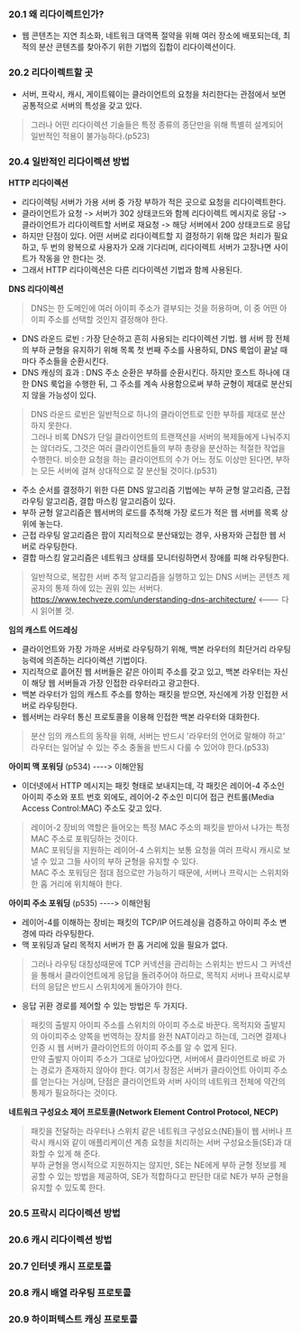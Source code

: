 ### 20.1 왜 리다이렉트인가?
- 웹 콘텐츠는 지연 최소화, 네트워크 대역폭 절약을 위해 여러 장소에 배포되는데, 최적의 분산 콘텐츠를 찾아주기 위한 기법의 집합이 리다이렉션이다.

### 20.2 리다이렉트할 곳
- 서버, 프락시, 캐시, 게이트웨이는 클라이언트의 요청을 처리한다는 관점에서 보면 공통적으로 서버의 특성을 갖고 있다. 
> 그러나 어떤 리다이렉션 기술들은 특정 종류의 종단만을 위해 특별히 설계되어 일반적인 적용이 불가능하다.(p523) 

### 20.4 일반적인 리다이렉션 방법
**HTTP 리다이렉션**
- 리다이렉팅 서버가 가용 서버 중 가장 부하가 적은 곳으로 요청을 리다이렉트한다.
- 클라이언트가 요청 -> 서버가 302 상태코드와 함께 리다이렉트 메시지로 응답 -> 클라이언트가 리다이렉트할 서버로 재요청 -> 해당 서버에서 200 상태코드로 응답
- 하지만 단점이 있다. 어떤 서버로 리다이렉트할 지 결정하기 위해 많은 처리가 필요하고, 두 번의 왕복으로 사용자가 오래 기다리며, 리다이렉트 서버가 고장나면 사이트가 작동을 안 한다는 것.
- 그래서 HTTP 리다이렉션은 다른 리다이렉션 기법과 함께 사용된다.

**DNS 리다이렉션**
> DNS는 한 도메인에 여러 아이피 주소가 결부되는 것을 허용하며, 이 중 어떤 아이피 주소를 선택할 것인지 결정해야 한다.
- DNS 라운드 로빈 : 가장 단순하고 흔히 사용되는 리다이렉션 기법. 웹 서버 팜 전체의 부하 균형을 유지하기 위해 목록 첫 번째 주소를 사용하되, 
DNS 룩업이 끝날 때마다 주소들을 순환시킨다.
- DNS 캐싱의 효과 : DNS 주소 순환은 부하를 순환시킨다. 하지만 호스트 하나에 대한 DNS 룩업을 수행한 뒤, 그 주소를 계속 사용함으로써 부하 균형이 제대로 분산되지 않을 가능성이 있다.
> DNS 라운드 로빈은 일반적으로 하나의 클라이언트로 인한 부하를 제대로 분산하지 못한다. <br>
> 그러나 비록 DNS가 단일 클라이언트의 트랜잭션을 서버의 복제들에게 나눠주지는 않더라도, 그것은 여러 클라이언트들의 부하 총량을 분산하는 적절한 작업을 수행한다. 비슷한 요청을 하는 클라이언트의 수가 어느 정도 이상만 된다면, 부하는 모든 서버에 걸쳐 상대적으로 잘 분산될 것이다.(p531)
- 주소 순서를 결정하기 위한 다른 DNS 알고리즘 기법에는 부하 균형 알고리즘, 근접 라우팅 알고리즘, 결합 마스킹 알고리즘이 있다.
- 부하 균형 알고리즘은 웹서버의 로드를 추적해 가장 로드가 적은 웹 서버를 목록 상위에 놓는다.
- 근접 라우팅 알고리즘은 팜이 지리적으로 분산돼있는 경우, 사용자와 근접한 웹 서버로 라우팅한다.
- 결합 마스킹 알고리즘은 네트워크 상태를 모니터링하면서 장애를 피해 라우팅한다.
> 일반적으로, 복잡한 서버 추적 알고리즘을 실행하고 있는 DNS 서버는 콘텐츠 제공자의 통제 하에 있는 권위 있는 서버다.<br>
https://www.techveze.com/understanding-dns-architecture/ <--- 다시 읽어볼 것.

**임의 캐스트 어드레싱**
- 클라이언트와 가장 가까운 서버로 라우팅하기 위해, 백본 라우터의 최단거리 라우팅 능력에 의존하는 리다이렉션 기법이다.
- 지리적으로 흩어진 웹 서버들은 같은 아이피 주소를 갖고 있고, 백본 라우터는 자신이 해당 웹 서버들과 가장 인접한 라우터라고 광고한다.
- 백본 라우터가 임의 캐스트 주소를 향하는 패킷을 받으면, 자신에게 가장 인접한 서버로 라우팅한다.
- 웹서버는 라우터 통신 프로토콜을 이용해 인접한 백본 라우터와 대화한다.
> 분산 임의 캐스트의 동작을 위해, 서버는 반드시 '라우터의 언어로 말해야 하고' 라우터는 일어날 수 있는 주소 충돌을 반드시 다룰 수 있어야 한다.(p533)

**아이피 맥 포워딩** (p534) ----> 이해안됨
- 이더넷에서 HTTP 메시지는 패킷 형태로 보내지는데, 각 패킷은 레이어-4 주소인 아이피 주소와 포트 번호 외에도, 레이어-2 주소인 미디어 접근 컨트롤(Media Access Control:MAC) 주소도 갖고 있다.
> 레이어-2 장비의 역할은 들어오는 특정 MAC 주소의 패킷을 받아서 나가는 특정 MAC 주소로 포워딩하는 것이다.<br>
> MAC 포워딩을 지원하는 레이어-4 스위치는 보통 요청을 여러 프락시 캐시로 보낼 수 있고 그들 사이의 부하 균형을 유지할 수 있다.<br> 
> MAC 주소 포워딩은 점대 점으로만 가능하기 때문에, 서버나 프락시는 스위치와 한 홉 거리에 위치해야 한다.

**아이피 주소 포워딩** (p535) ----> 이해안됨
- 레이어-4를 이해하는 장비는 패킷의 TCP/IP 어드레싱을 검증하고 아이피 주소 변경에 따라 라우팅한다.
- 맥 포워딩과 달리 목적지 서버가 한 홉 거리에 있을 필요가 없다.
> 그러나 라우팅 대칭성때문에 TCP 커넥션을 관리하는 스위치는 반드시 그 커넥션을 통해서 클라이언트에게 응답을 돌려주어야 하므로, 목적지 서버나 프락시로부터의 응답은 반드시 스위치에게 돌아가야 한다.<br>
- 응답 귀환 경로를 제어할 수 있는 방법은 두 가지다.
> 패킷의 출발지 아이피 주소를 스위치의 아이피 주소로 바꾼다. 목적지와 출발지의 아이피주소 양쪽을 번역하는 장치를 완전 NAT이라고 하는데, 그러면 결제나 인증 시 웹 서버가 클라이언트의 아이피 주소를 알 수 없게 된다.<br>
> 만약 출발지 아이피 주소가 그대로 남아있다면, 서버에서 클라이언트로 바로 가는 경로가 존재하지 않아야 한다. 여기서 장점은 서버가 클라이언트 아이피 주소를 얻는다는 거싱며, 단점은 클라이언트와 서버 사이의 네트워크 전체에 약간의 통제가 필요하다는 것이다.<br>

**네트워크 구성요소 제어 프로토콜(Network Element Control Protocol, NECP)**
> 패킷을 전달하는 라우터나 스위치 같은 네트워크 구성요소(NE)들이 웹 서버나 프락시 캐시와 같이 애플리케이션 계층 요청을 처리하는 서버 구성요소들(SE)과 대화할 수 있게 해 준다.<br>
> 부하 균형을 명시적으로 지원하지는 않지만, SE는 NE에게 부하 균형 정보를 제공할 수 있는 방법을 제공하여, SE가 적합하다고 판단한 대로 NE가 부하 균형을 유지할 수 있도록 한다. 

### 20.5 프락시 리다이렉션 방법
### 20.6 캐시 리다이렉션 방법
### 20.7 인터넷 캐시 프로토콜
### 20.8 캐시 배열 라우팅 프로토콜
### 20.9 하이퍼텍스트 캐싱 프로토콜
